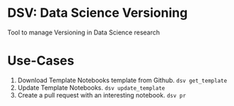 # DSV: Data Science Versioning

Tool to manage Versioning in Data Science research

# Use-Cases

1. Download Template Notebooks template from Github.
`dsv get_template`
2. Update Template Notebooks.
`dsv update_template`
3. Create a pull request with an interesting notebook.
`dsv pr`
